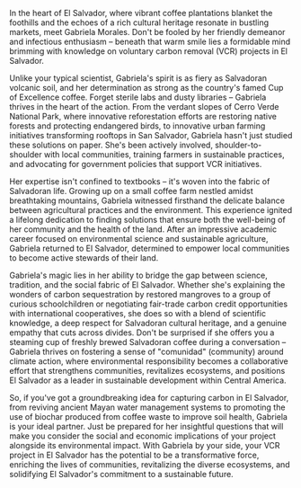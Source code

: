 In the heart of El Salvador, where vibrant coffee plantations blanket the foothills and the echoes of a rich cultural heritage resonate in bustling markets, meet Gabriela Morales. Don't be fooled by her friendly demeanor and infectious enthusiasm – beneath that warm smile lies a formidable mind brimming with knowledge on voluntary carbon removal (VCR) projects in El Salvador. 

Unlike your typical scientist, Gabriela's spirit is as fiery as Salvadoran volcanic soil, and her determination as strong as the country's famed Cup of Excellence coffee. Forget sterile labs and dusty libraries – Gabriela thrives in the heart of the action. From the verdant slopes of Cerro Verde National Park, where innovative reforestation efforts are restoring native forests and protecting endangered birds, to innovative urban farming initiatives transforming rooftops in San Salvador, Gabriela hasn't just studied these solutions on paper. She's been actively involved, shoulder-to-shoulder with local communities, training farmers in sustainable practices, and advocating for government policies that support VCR initiatives.

Her expertise isn't confined to textbooks – it's woven into the fabric of Salvadoran life. Growing up on a small coffee farm nestled amidst breathtaking mountains, Gabriela witnessed firsthand the delicate balance between agricultural practices and the environment. This experience ignited a lifelong dedication to finding solutions that ensure both the well-being of her community and the health of the land. After an impressive academic career focused on environmental science and sustainable agriculture, Gabriela returned to El Salvador, determined to empower local communities to become active stewards of their land.

Gabriela's magic lies in her ability to bridge the gap between science, tradition, and the social fabric of El Salvador. Whether she's explaining the wonders of carbon sequestration by restored mangroves to a group of curious schoolchildren or negotiating fair-trade carbon credit opportunities with international cooperatives, she does so with a blend of scientific knowledge, a deep respect for Salvadoran cultural heritage, and a genuine empathy that cuts across divides. Don't be surprised if she offers you a steaming cup of freshly brewed Salvadoran coffee during a conversation – Gabriela thrives on fostering a sense of "comunidad" (community) around climate action, where environmental responsibility becomes a collaborative effort that strengthens communities, revitalizes ecosystems, and positions El Salvador as a leader in sustainable development within Central America.

So, if you've got a groundbreaking idea for capturing carbon in El Salvador, from reviving ancient Mayan water management systems to promoting the use of biochar produced from coffee waste to improve soil health, Gabriela is your ideal partner. Just be prepared for her insightful questions that will make you consider the social and economic implications of your project alongside its environmental impact. With Gabriela by your side, your VCR project in El Salvador has the potential to be a transformative force, enriching the lives of communities, revitalizing the diverse ecosystems, and solidifying El Salvador's commitment to a sustainable future. 

